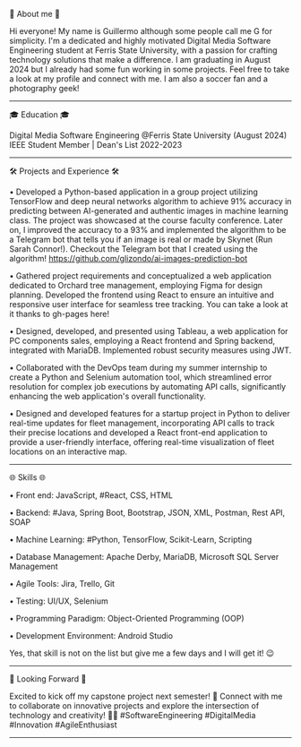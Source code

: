 👤 About me 👤

Hi everyone! My name is Guillermo although some people call me G for simplicity. I'm a dedicated and highly motivated Digital Media Software Engineering student at Ferris State University, with a passion for crafting technology solutions that make a difference. I am graduating in August 2024 but I already had some fun working in some projects. Feel free to take a look at my profile and connect with me. I am also a soccer fan and a photography geek!

---------------------------------------------------------------------------------------------------------------------------------------------
🎓 Education 🎓

Digital Media Software Engineering @Ferris State University (August 2024)
IEEE Student Member | Dean's List 2022-2023

---------------------------------------------------------------------------------------------------------------------------------------------
🛠️ Projects and Experience 🛠️

• Developed a Python-based application in a group project utilizing TensorFlow and deep neural networks algorithm to achieve 91% accuracy in predicting between AI-generated and authentic images in machine learning class. The project was showcased at the course faculty conference. Later on, I improved the accuracy to a 93% and implemented the algorithm to be a Telegram bot that tells you if an image is real or made by Skynet (Run Sarah Connor!). Checkout the Telegram bot that I created using the algorithm!
https://github.com/glizondo/ai-images-prediction-bot

• Gathered project requirements and conceptualized a web application dedicated to Orchard tree management, employing Figma for design planning. Developed the frontend using React to ensure an intuitive and responsive user interface for seamless tree tracking.
You can take a look at it thanks to gh-pages here! 


• Designed, developed, and presented using Tableau, a web application for PC components sales, employing a React frontend and Spring backend, integrated with MariaDB. Implemented robust security measures using JWT.

• Collaborated with the DevOps team during my summer internship to create a Python and Selenium automation tool, which streamlined error resolution for complex job executions by automating API calls, significantly enhancing the web application's overall functionality.

• Designed and developed features for a startup project in Python to deliver real-time updates for fleet management, incorporating API calls to track their precise locations and developed a React front-end application to provide a user-friendly interface, offering real-time visualization of fleet locations on an interactive map.

---------------------------------------------------------------------------------------------------------------------------------------------
🌐 Skills 🌐

• Front end: JavaScript, #React, CSS, HTML

• Backend: #Java, Spring Boot, Bootstrap, JSON, XML, Postman, Rest API, SOAP

• Machine Learning: #Python, TensorFlow, Scikit-Learn, Scripting

• Database Management: Apache Derby, MariaDB, Microsoft SQL Server Management

• Agile Tools: Jira, Trello, Git

• Testing: UI/UX, Selenium

• Programming Paradigm: Object-Oriented Programming (OOP)

• Development Environment: Android Studio

Yes, that skill is not on the list but give me a few days and I will get it! 😉

---------------------------------------------------------------------------------------------------------------------------------------------
🌟 Looking Forward 🌟

Excited to kick off my capstone project next semester! 🚀
Connect with me to collaborate on innovative projects and explore the intersection of technology and creativity! 🤝✨ #SoftwareEngineering #DigitalMedia #Innovation #AgileEnthusiast

---------------------------------------------------------------------------------------------------------------------------------------------


